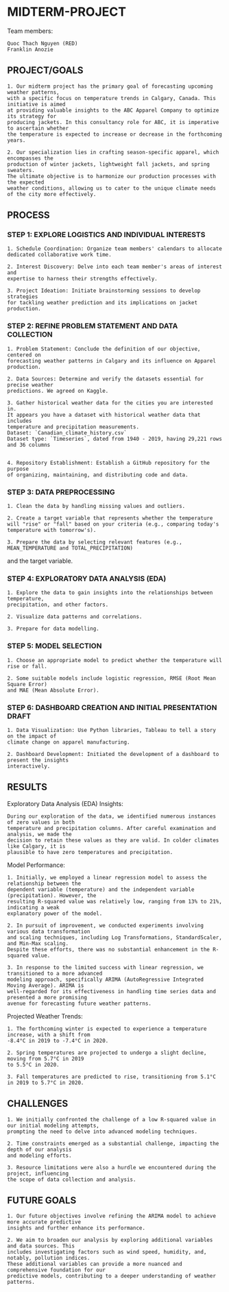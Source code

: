 # MIDTERM-PROJECT 

Team members:

    Quoc Thach Nguyen (RED)
    Franklin Anozie

## PROJECT/GOALS

    1. Our midterm project has the primary goal of forecasting upcoming weather patterns,
    with a specific focus on temperature trends in Calgary, Canada. This initiative is aimed
    at providing valuable insights to the ABC Apparel Company to optimize its strategy for
    producing jackets. In this consultancy role for ABC, it is imperative to ascertain whether
    the temperature is expected to increase or decrease in the forthcoming years.

    2. Our specialization lies in crafting season-specific apparel, which encompasses the
    production of winter jackets, lightweight fall jackets, and spring sweaters.
    The ultimate objective is to harmonize our production processes with the expected
    weather conditions, allowing us to cater to the unique climate needs of the city more effectively.

## PROCESS

### STEP 1: EXPLORE LOGISTICS AND INDIVIDUAL INTERESTS

    1. Schedule Coordination: Organize team members' calendars to allocate
    dedicated collaborative work time.
  
    2. Interest Discovery: Delve into each team member's areas of interest and
    expertise to harness their strengths effectively.
  
    3. Project Ideation: Initiate brainstorming sessions to develop strategies
    for tackling weather prediction and its implications on jacket production.

### STEP 2: REFINE PROBLEM STATEMENT AND DATA COLLECTION

    1. Problem Statement: Conclude the definition of our objective, centered on
    forecasting weather patterns in Calgary and its influence on Apparel production.

    2. Data Sources: Determine and verify the datasets essential for precise weather
    predictions. We agreed on Kaggle.

    3. Gather historical weather data for the cities you are interested in.
    It appears you have a dataset with historical weather data that includes
    temperature and precipitation measurements.
    Dataset: `Canadian_climate_history.csv`
    Dataset type: `Timeseries`, dated from 1940 - 2019, having 29,221 rows and 36 columns


    4. Repository Establishment: Establish a GitHub repository for the purpose
    of organizing, maintaining, and distributing code and data.

### STEP 3: DATA PREPROCESSING

    1. Clean the data by handling missing values and outliers.

    2. Create a target variable that represents whether the temperature
    will "rise" or "fall" based on your criteria (e.g., comparing today's temperature with tomorrow's).

    3. Prepare the data by selecting relevant features (e.g., MEAN_TEMPERATURE and TOTAL_PRECIPITATION)
and the target variable.

### STEP 4: EXPLORATORY DATA ANALYSIS (EDA)

    1. Explore the data to gain insights into the relationships between temperature,
    precipitation, and other factors.

    2. Visualize data patterns and correlations.

    3. Prepare for data modelling.

### STEP 5: MODEL SELECTION

    1. Choose an appropriate model to predict whether the temperature will rise or fall.

    2. Some suitable models include logistic regression, RMSE (Root Mean Square Error)
    and MAE (Mean Absolute Error).

### STEP 6: DASHBOARD CREATION AND INITIAL PRESENTATION DRAFT

    1. Data Visualization: Use Python libraries, Tableau to tell a story on the impact of
    climate change on apparel manufacturing.

    2. Dashboard Development: Initiated the development of a dashboard to present the insights
    interactively.

## RESULTS

Exploratory Data Analysis (EDA) Insights:

    During our exploration of the data, we identified numerous instances of zero values in both
    temperature and precipitation columns. After careful examination and analysis, we made the
    decision to retain these values as they are valid. In colder climates like Calgary, it is
    plausible to have zero temperatures and precipitation.

Model Performance:

    1. Initially, we employed a linear regression model to assess the relationship between the
    dependent variable (temperature) and the independent variable (precipitation). However, the
    resulting R-squared value was relatively low, ranging from 13% to 21%, indicating a weak
    explanatory power of the model.

    2. In pursuit of improvement, we conducted experiments involving various data transformation
    and scaling techniques, including Log Transformations, StandardScaler, and Min-Max scaling.
    Despite these efforts, there was no substantial enhancement in the R-squared value.

    3. In response to the limited success with linear regression, we transitioned to a more advanced
    modeling approach, specifically ARIMA (AutoRegressive Integrated Moving Average). ARIMA is
    well-regarded for its effectiveness in handling time series data and presented a more promising
    avenue for forecasting future weather patterns.

Projected Weather Trends:

    1. The forthcoming winter is expected to experience a temperature increase, with a shift from
    -8.4°C in 2019 to -7.4°C in 2020.

    2. Spring temperatures are projected to undergo a slight decline, moving from 5.7°C in 2019
    to 5.5°C in 2020.

    3. Fall temperatures are predicted to rise, transitioning from 5.1°C in 2019 to 5.7°C in 2020.
    
## CHALLENGES 

    1. We initially confronted the challenge of a low R-squared value in our initial modeling attempts,
    prompting the need to delve into advanced modeling techniques.

    2. Time constraints emerged as a substantial challenge, impacting the depth of our analysis
    and modeling efforts.

    3. Resource limitations were also a hurdle we encountered during the project, influencing
    the scope of data collection and analysis.

	
## FUTURE GOALS

    1. Our future objectives involve refining the ARIMA model to achieve more accurate predictive
    insights and further enhance its performance.

    2. We aim to broaden our analysis by exploring additional variables and data sources. This
    includes investigating factors such as wind speed, humidity, and, notably, pollution indices.
    These additional variables can provide a more nuanced and comprehensive foundation for our
    predictive models, contributing to a deeper understanding of weather patterns.

	